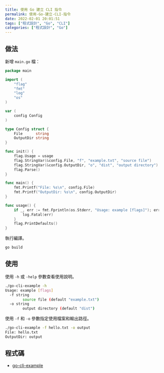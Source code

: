 ```yaml
---
title: 使用 Go 建立 CLI 指令
permalink: 使用-Go-建立-CLI-指令
date: 2022-02-01 20:01:51
tags: ["程式設計", "Go", "CLI"]
categories: ["程式設計", "Go"]
---
```


## 做法

新增 `main.go` 檔：

```GO
package main

import (
	"flag"
	"fmt"
	"log"
	"os"
)

var (
	config Config
)

type Config struct {
	File      string
	OutputDir string
}

func init() {
	flag.Usage = usage
	flag.StringVar(&config.File, "f", "example.txt", "source file")
	flag.StringVar(&config.OutputDir, "o", "dist", "output directory")
	flag.Parse()
}

func main() {
	fmt.Printf("File: %s\n", config.File)
	fmt.Printf("OutputDir: %s\n", config.OutputDir)
}

func usage() {
	if _, err := fmt.Fprintln(os.Stderr, "Usage: example [flags]"); err != nil {
		log.Fatal(err)
	}
	flag.PrintDefaults()
}
```

執行編譯。

```BASH
go build
```

## 使用

使用 `-h` 或 `-help` 參數查看使用說明。

```BASH
./go-cli-example -h
Usage: example [flags]
  -f string
        source file (default "example.txt")
  -o string
        output directory (default "dist")
```

使用 `-f` 和 `-o` 參數指定使用檔案和輸出路徑。

```BASH
./go-cli-example -f hello.txt -o output
File: hello.txt
OutputDir: output
```

## 程式碼

- [go-cli-example](https://github.com/memochou1993/go-cli-example)
